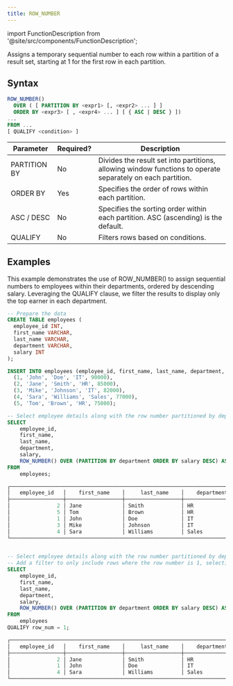 ```yaml
---
title: ROW_NUMBER
---
```

import FunctionDescription from '@site/src/components/FunctionDescription';

<FunctionDescription description="Introduced or updated: v1.2.262"/>

Assigns a temporary sequential number to each row within a partition of a result set, starting at 1 for the first row in each partition. 

## Syntax

```sql
ROW_NUMBER() 
  OVER ( [ PARTITION BY <expr1> [, <expr2> ... ] ]
  ORDER BY <expr3> [ , <expr4> ... ] [ { ASC | DESC } ])
...
FROM ...
[ QUALIFY <condition> ]
```

| Parameter    | Required? | Description                                                                                                |
|--------------|-----------|------------------------------------------------------------------------------------------------------------|
| PARTITION BY | No        | Divides the result set into partitions, allowing window functions to operate separately on each partition. |
| ORDER BY     | Yes       | Specifies the order of rows within each partition.                                                         |
| ASC / DESC   | No        | Specifies the sorting order within each partition. ASC (ascending) is the default.                         |
| QUALIFY      | No        | Filters rows based on conditions.                                                                          |

## Examples

This example demonstrates the use of ROW_NUMBER() to assign sequential numbers to employees within their departments, ordered by descending salary. Leveraging the QUALIFY clause, we filter the results to display only the top earner in each department.

```sql
-- Prepare the data
CREATE TABLE employees (
  employee_id INT,
  first_name VARCHAR,
  last_name VARCHAR,
  department VARCHAR,
  salary INT
);

INSERT INTO employees (employee_id, first_name, last_name, department, salary) VALUES
  (1, 'John', 'Doe', 'IT', 90000),
  (2, 'Jane', 'Smith', 'HR', 85000),
  (3, 'Mike', 'Johnson', 'IT', 82000),
  (4, 'Sara', 'Williams', 'Sales', 77000),
  (5, 'Tom', 'Brown', 'HR', 75000);

-- Select employee details along with the row number partitioned by department and ordered by salary in descending order.
SELECT
    employee_id,
    first_name,
    last_name,
    department,
    salary,
    ROW_NUMBER() OVER (PARTITION BY department ORDER BY salary DESC) AS row_num
FROM
    employees;

┌──────────────────────────────────────────────────────────────────────────────────────────────────────┐
│   employee_id   │    first_name    │     last_name    │    department    │      salary     │ row_num │
├─────────────────┼──────────────────┼──────────────────┼──────────────────┼─────────────────┼─────────┤
│               2 │ Jane             │ Smith            │ HR               │           85000 │       1 │
│               5 │ Tom              │ Brown            │ HR               │           75000 │       2 │
│               1 │ John             │ Doe              │ IT               │           90000 │       1 │
│               3 │ Mike             │ Johnson          │ IT               │           82000 │       2 │
│               4 │ Sara             │ Williams         │ Sales            │           77000 │       1 │
└──────────────────────────────────────────────────────────────────────────────────────────────────────┘


-- Select employee details along with the row number partitioned by department and ordered by salary in descending order.
-- Add a filter to only include rows where the row number is 1, selecting the employee with the highest salary in each department.
SELECT
    employee_id,
    first_name,
    last_name,
    department,
    salary,
    ROW_NUMBER() OVER (PARTITION BY department ORDER BY salary DESC) AS row_num
FROM
    employees
QUALIFY row_num = 1;

┌──────────────────────────────────────────────────────────────────────────────────────────────────────┐
│   employee_id   │    first_name    │     last_name    │    department    │      salary     │ row_num │
├─────────────────┼──────────────────┼──────────────────┼──────────────────┼─────────────────┼─────────┤
│               2 │ Jane             │ Smith            │ HR               │           85000 │       1 │
│               1 │ John             │ Doe              │ IT               │           90000 │       1 │
│               4 │ Sara             │ Williams         │ Sales            │           77000 │       1 │
└──────────────────────────────────────────────────────────────────────────────────────────────────────┘
```